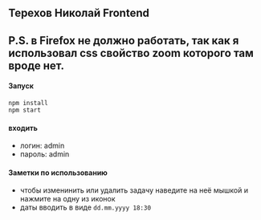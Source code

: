 ## Терехов Николай Frontend

## P.S. в Firefox не должно работать, так как я использовал css свойство zoom которого там вроде нет.

#### Запуск
```
npm install
npm start
```

#### входить
- логин: admin
- пароль: admin

#### Заметки по использованию
- чтобы изменинить или удалить задачу наведите на неё мышкой и нажмите на одну из иконок
- даты вводить в виде `dd.mm.yyyy 18:30`
